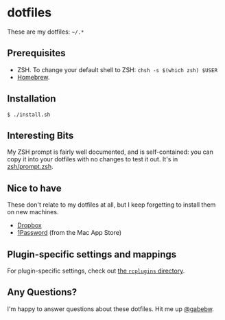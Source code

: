 # dotfiles

These are my dotfiles: `~/.*`

## Prerequisites

* ZSH. To change your default shell to ZSH: `chsh -s $(which zsh) $USER`
* [Homebrew](http://brew.sh/).

## Installation

    $ ./install.sh

## Interesting Bits

My ZSH prompt is fairly well documented, and is self-contained: you can copy it
into your dotfiles with no changes to test it out. It's in
[zsh/prompt.zsh][prompt].

[prompt]: /zsh/prompt.zsh

## Nice to have

These don't relate to my dotfiles at all, but I keep forgetting to install them
on new machines.

* [Dropbox](https://www.dropbox.com/install)
* [1Password](https://agilebits.com/onepassword) (from the Mac App Store)

## Plugin-specific settings and mappings

For plugin-specific settings, check out [the `rcplugins`
directory](/vim/rcplugins).

## Any Questions?

I'm happy to answer questions about these dotfiles. Hit me up
[@gabebw](https://twitter.com/gabebw).
